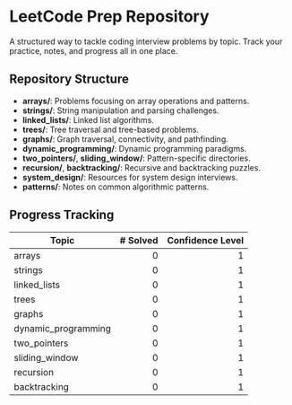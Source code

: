# LeetCode Prep Repository

A structured way to tackle coding interview problems by topic. Track your practice, notes, and progress all in one place.


## Repository Structure

- **arrays/**: Problems focusing on array operations and patterns.
- **strings/**: String manipulation and parsing challenges.
- **linked_lists/**: Linked list algorithms.
- **trees/**: Tree traversal and tree-based problems.
- **graphs/**: Graph traversal, connectivity, and pathfinding.
- **dynamic_programming/**: Dynamic programming paradigms.
- **two_pointers/**, **sliding_window/**: Pattern-specific directories.
- **recursion/**, **backtracking/**: Recursive and backtracking puzzles.
- **system_design/**: Resources for system design interviews.
- **patterns/**: Notes on common algorithmic patterns.


## Progress Tracking

| Topic                  | # Solved | Confidence Level       |
|------------------------|---------:|-----------------------:|
| arrays                 |        0 |                      1 |
| strings                |        0 |                      1 |
| linked_lists           |        0 |                      1 |
| trees                  |        0 |                      1 |
| graphs                 |        0 |                      1 |
| dynamic_programming    |        0 |                      1 |
| two_pointers           |        0 |                      1 |
| sliding_window         |        0 |                      1 |
| recursion              |        0 |                      1 |
| backtracking           |        0 |                      1 |
